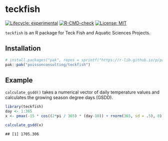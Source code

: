 
<!-- README.md is generated from README.Rmd. Please edit that file -->

# teckfish

<!-- badges: start -->

[![Lifecycle:
experimental](https://img.shields.io/badge/lifecycle-experimental-orange.svg)](https://lifecycle.r-lib.org/articles/stages.html#experimental)
[![R-CMD-check](https://github.com/poissonconsulting/teckfish/actions/workflows/R-CMD-check.yaml/badge.svg)](https://github.com/poissonconsulting/teckfish/actions/workflows/R-CMD-check.yaml)
[![License:
MIT](https://img.shields.io/badge/License-MIT-green.svg)](https://opensource.org/licenses/MIT)
<!-- badges: end -->

`teckfish` is an R package for Teck Fish and Aquatic Sciences Projects.

## Installation

``` r
# install.packages("pak", repos = sprintf("https://r-lib.github.io/p/pak/stable/%s/%s/%s", .Platform$pkgType, R.Version()$os, R.Version()$arch))
pak::pak("poissonconsulting/teckfish")
```

## Example

`calculate_gsdd()` takes a numerical vector of daily temperature values
and calculates the growing season degree days (GSDD).

``` r
library(teckfish)
day <- 1:365
x <- pmax(-15 * cos((2*pi / 365) * (day-10)) + rnorm(365, sd = .5), 0)

calculate_gsdd(x)
```

    ## [1] 1705.306
